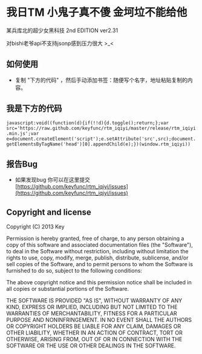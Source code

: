 我日TM 小鬼子真不傻 金坷垃不能给他
=========

某兵库北的超少女黑科技 2nd EDITION ver2.31

对bishi老爷api不支持jsonp感到压力很大 >_<

## 如何使用

* 复制 "下方的代码" ，然后手动添加书签：随便写个名字，地址粘贴复制的内容。

## 我是下方的代码

 `javascript:void((function(d){if(!!d){d.toggle();return;};var src='https://raw.github.com/keyfunc/rtm_iqiyi/master/release/rtm_iqiyi.min.js';var e=document.createElement('script');e.setAttribute('src',src);document.getElementsByTagName('head')[0].appendChild(e);})(window.rtm_iqiyi)) `

## 报告Bug

* 如果发现bug 你可以在这里提交 [https://github.com/keyfunc/rtm_iqiyi/issues](https://github.com/keyfunc/rtm_iqiyi/issues)

## Copyright and license

Copyright (C) 2013 Key

Permission is hereby granted, free of charge, to any person obtaining a copy of this software and associated documentation files (the "Software"), to deal in the Software without restriction, including without limitation the rights to use, copy, modify, merge, publish, distribute, sublicense, and/or sell copies of the Software, and to permit persons to whom the Software is furnished to do so, subject to the following conditions:

The above copyright notice and this permission notice shall be included in all copies or substantial portions of the Software.

THE SOFTWARE IS PROVIDED "AS IS", WITHOUT WARRANTY OF ANY KIND, EXPRESS OR IMPLIED, INCLUDING BUT NOT LIMITED TO THE WARRANTIES OF MERCHANTABILITY, FITNESS FOR A PARTICULAR PURPOSE AND NONINFRINGEMENT. IN NO EVENT SHALL THE AUTHORS OR COPYRIGHT HOLDERS BE LIABLE FOR ANY CLAIM, DAMAGES OR OTHER LIABILITY, WHETHER IN AN ACTION OF CONTRACT, TORT OR OTHERWISE, ARISING FROM, OUT OF OR IN CONNECTION WITH THE SOFTWARE OR THE USE OR OTHER DEALINGS IN THE SOFTWARE.